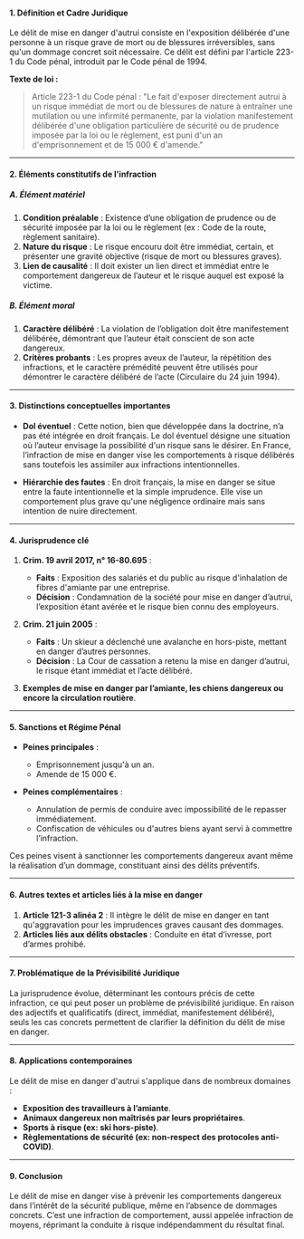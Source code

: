 #### 1. **Définition et Cadre Juridique**
Le délit de mise en danger d'autrui consiste en l'exposition délibérée d'une personne à un risque grave de mort ou de blessures irréversibles, sans qu'un dommage concret soit nécessaire. Ce délit est défini par l'article 223-1 du Code pénal, introduit par le Code pénal de 1994.

**Texte de loi :**  
> Article 223-1 du Code pénal : "Le fait d'exposer directement autrui à un risque immédiat de mort ou de blessures de nature à entraîner une mutilation ou une infirmité permanente, par la violation manifestement délibérée d'une obligation particulière de sécurité ou de prudence imposée par la loi ou le règlement, est puni d'un an d'emprisonnement et de 15 000 € d'amende."

---

#### 2. **Éléments constitutifs de l'infraction**

##### A. **Élément matériel**
1. **Condition préalable** : Existence d’une obligation de prudence ou de sécurité imposée par la loi ou le règlement (ex : Code de la route, règlement sanitaire).
2. **Nature du risque** : Le risque encouru doit être immédiat, certain, et présenter une gravité objective (risque de mort ou blessures graves).
3. **Lien de causalité** : Il doit exister un lien direct et immédiat entre le comportement dangereux de l’auteur et le risque auquel est exposé la victime.

##### B. **Élément moral**
1. **Caractère délibéré** : La violation de l’obligation doit être manifestement délibérée, démontrant que l’auteur était conscient de son acte dangereux.
2. **Critères probants** : Les propres aveux de l’auteur, la répétition des infractions, et le caractère prémédité peuvent être utilisés pour démontrer le caractère délibéré de l’acte (Circulaire du 24 juin 1994).

---

#### 3. **Distinctions conceptuelles importantes**

- **Dol éventuel** : Cette notion, bien que développée dans la doctrine, n’a pas été intégrée en droit français. Le dol éventuel désigne une situation où l’auteur envisage la possibilité d'un risque sans le désirer. En France, l’infraction de mise en danger vise les comportements à risque délibérés sans toutefois les assimiler aux infractions intentionnelles.

- **Hiérarchie des fautes** : En droit français, la mise en danger se situe entre la faute intentionnelle et la simple imprudence. Elle vise un comportement plus grave qu'une négligence ordinaire mais sans intention de nuire directement.

---

#### 4. **Jurisprudence clé**

1. **Crim. 19 avril 2017, n° 16-80.695** :  
   - **Faits** : Exposition des salariés et du public au risque d'inhalation de fibres d'amiante par une entreprise.
   - **Décision** : Condamnation de la société pour mise en danger d’autrui, l’exposition étant avérée et le risque bien connu des employeurs.

2. **Crim. 21 juin 2005** :  
   - **Faits** : Un skieur a déclenché une avalanche en hors-piste, mettant en danger d’autres personnes.
   - **Décision** : La Cour de cassation a retenu la mise en danger d’autrui, le risque étant immédiat et l’acte délibéré.

3. **Exemples de mise en danger par l’amiante, les chiens dangereux ou encore la circulation routière**.

---

#### 5. **Sanctions et Régime Pénal**

- **Peines principales** : 
   - Emprisonnement jusqu'à un an.
   - Amende de 15 000 €.

- **Peines complémentaires** : 
   - Annulation de permis de conduire avec impossibilité de le repasser immédiatement.
   - Confiscation de véhicules ou d'autres biens ayant servi à commettre l’infraction.

Ces peines visent à sanctionner les comportements dangereux avant même la réalisation d’un dommage, constituant ainsi des délits préventifs.

---

#### 6. **Autres textes et articles liés à la mise en danger**

1. **Article 121-3 alinéa 2** : Il intègre le délit de mise en danger en tant qu'aggravation pour les imprudences graves causant des dommages.
2. **Articles liés aux délits obstacles** : Conduite en état d’ivresse, port d’armes prohibé.

---

#### 7. **Problématique de la Prévisibilité Juridique**

La jurisprudence évolue, déterminant les contours précis de cette infraction, ce qui peut poser un problème de prévisibilité juridique. En raison des adjectifs et qualificatifs (direct, immédiat, manifestement délibéré), seuls les cas concrets permettent de clarifier la définition du délit de mise en danger.

---

#### 8. **Applications contemporaines**

Le délit de mise en danger d'autrui s'applique dans de nombreux domaines :
- **Exposition des travailleurs à l’amiante**.
- **Animaux dangereux non maîtrisés par leurs propriétaires**.
- **Sports à risque (ex: ski hors-piste)**.
- **Règlementations de sécurité (ex: non-respect des protocoles anti-COVID)**.

---

#### 9. **Conclusion**

Le délit de mise en danger vise à prévenir les comportements dangereux dans l’intérêt de la sécurité publique, même en l’absence de dommages concrets. C’est une infraction de comportement, aussi appelée infraction de moyens, réprimant la conduite à risque indépendamment du résultat final.


